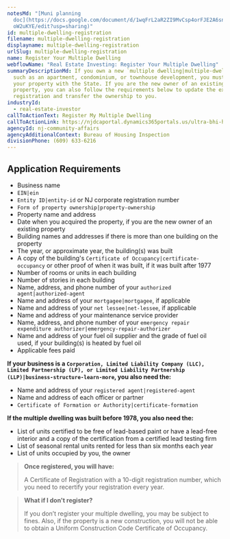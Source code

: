 ```yaml
---
notesMd: "[Muni planning
  doc](https://docs.google.com/document/d/1wqFrL2aR2ZI9MvCsp4orFJE2A6sn_oa5YOFQ\
  oW2uKYE/edit?usp=sharing)"
id: multiple-dwelling-registration
filename: multiple-dwelling-registration
displayname: multiple-dwelling-registration
urlSlug: multiple-dwelling-registration
name: Register Your Multiple Dwelling
webflowName: "Real Estate Investing: Register Your Multiple Dwelling"
summaryDescriptionMd: If you own a new `multiple dwelling|multiple-dwelling`,
  such as an apartment, condominium, or townhouse development, you must register
  your property with the State. If you are the new owner of an existing
  property, you can also follow the requirements below to update the existing
  registration and transfer the ownership to you.
industryId:
  - real-estate-investor
callToActionText: Register My Multiple Dwelling
callToActionLink: https://njdcaportal.dynamics365portals.us/ultra-bhi-home/
agencyId: nj-community-affairs
agencyAdditionalContext: Bureau of Housing Inspection
divisionPhone: (609) 633-6216
---
```

## Application Requirements

* Business name
*  `EIN|ein` 
*  `Entity ID|entity-id` or NJ corporate registration number
*  `Form of property ownership|property-ownership` 
* Property name and address
* Date when you acquired the property, if you are the new owner of an existing property
* Building names and addresses if there is more than one building on the property
* The year, or approximate year, the building(s) was built
* A copy of the building's `Certificate of Occupancy|certificate-occupancy` or other proof of when it was built, if it was built after 1977 
* Number of rooms or units in each building
* Number of stories in each building
* Name, address, and phone number of your `authorized agent|authorized-agent` 
* Name and address of your `mortgagee|mortgagee`, if applicable
* Name and address of your `net lessee|net-lessee`, if applicable
* Name and address of your maintenance service provider
* Name, address, and phone number of your `emergency repair expenditure authorizer|emergency-repair-authorizer` 
* Name and address of your fuel oil supplier and the grade of fuel oil used, if your building(s) is heated by fuel oil
* Applicable fees paid

**If your business is a `Corporation, Limited Liability Company (LLC), Limited Partnership (LP), or Limited Liability Partnership (LLP)|business-structure-learn-more`, you also need the:**

* Name and address of your `registered agent|registered-agent` 
* Name and address of each officer or partner
* `Certificate of Formation or Authority|certificate-formation`

**If the multiple dwelling was built before 1978, you also need the:**

* List of units certified to be free of lead-based paint or have a lead-free interior and a copy of the certification from a certified lead testing firm
* List of seasonal rental units rented for less than six months each year
* List of units occupied by you, the owner


> **Once registered, you will have:**
>
> A Certificate of Registration with a 10-digit registration number, which you need to recertify your registration every year.

> **What if I don't register?**
>
> If you don’t register your multiple dwelling, you may be subject to fines. Also, if the property is a new construction, you will not be able to obtain a Uniform Construction Code Certificate of Occupancy.


